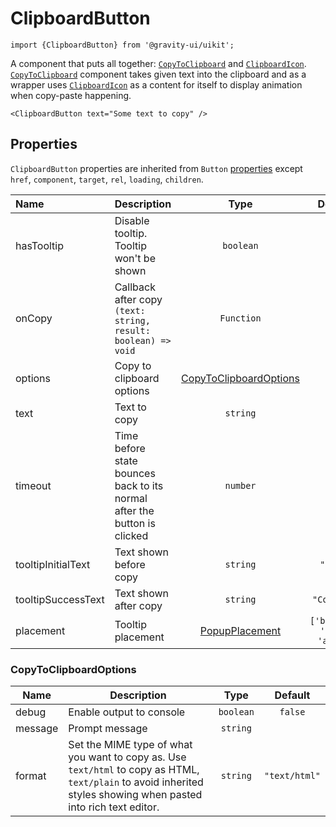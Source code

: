 <!--GITHUB_BLOCK-->

# ClipboardButton

<!--/GITHUB_BLOCK-->

```tsx
import {ClipboardButton} from '@gravity-ui/uikit';
```

A component that puts all together: [`CopyToClipboard`](../CopyToClipboard/README.md) and [`ClipboardIcon`](../ClipboardIcon/README.md). [`CopyToClipboard`](../CopyToClipboard/README.md) component takes given text into the clipboard and as a wrapper uses [`ClipboardIcon`](../ClipboardIcon/README.md) as a content for itself to display animation when copy-paste happening.

<!--LANDING_BLOCK
<ExampleBlock
    code={`
<ClipboardButton text="Some text to copy" />
`}
>
    <UIKit.ClipboardButton text="Some text to copy" />
</ExampleBlock>
LANDING_BLOCK-->

<!--GITHUB_BLOCK-->

```tsx
<ClipboardButton text="Some text to copy" />
```

<!--/GITHUB_BLOCK-->

## Properties

`ClipboardButton` properties are inherited from `Button` [properties](../Button/README.md#properties) except `href`, `component`, `target`, `rel`, `loading`, `children`.

| Name               | Description                                                              |                                                   Type                                                   |           Default           |
| :----------------- | :----------------------------------------------------------------------- | :------------------------------------------------------------------------------------------------------: | :-------------------------: |
| hasTooltip         | Disable tooltip. Tooltip won't be shown                                  |                                                `boolean`                                                 |           `true`            |
| onCopy             | Callback after copy `(text: string, result: boolean) => void`            |                                                `Function`                                                |                             |
| options            | Copy to clipboard options                                                |                            [CopyToClipboardOptions](#copytoclipboardoptions)                             |                             |
| text               | Text to copy                                                             |                                                 `string`                                                 |                             |
| timeout            | Time before state bounces back to its normal after the button is clicked |                                                 `number`                                                 |           `1000`            |
| tooltipInitialText | Text shown before copy                                                   |                                                 `string`                                                 |          `"Copy"`           |
| tooltipSuccessText | Text shown after copy                                                    |                                                 `string`                                                 |         `"Copied!"`         |
| placement          | Tooltip placement                                                        | [PopupPlacement](https://github.com/gravity-ui/uikit/blob/main/src/components/Popup/README.md#placement) | `['bottom', 'top', 'auto']` |

### CopyToClipboardOptions

| Name    | Description                                                                                                                                                       |   Type    |    Default    |
| ------- | ----------------------------------------------------------------------------------------------------------------------------------------------------------------- | :-------: | :-----------: |
| debug   | Enable output to console                                                                                                                                          | `boolean` |    `false`    |
| message | Prompt message                                                                                                                                                    | `string`  |               |
| format  | Set the MIME type of what you want to copy as. Use `text/html` to copy as HTML, `text/plain` to avoid inherited styles showing when pasted into rich text editor. | `string`  | `"text/html"` |
